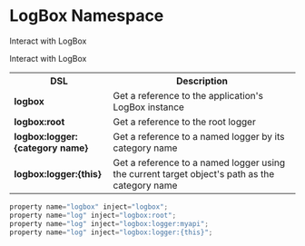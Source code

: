 # LogBox Namespace
Interact with LogBox

<table class="tablelisting" cellpadding="”5”,">
Interact with LogBox<tbody><tr>
<th><b>DSL</b> </th>
<th><b>Description</b> </th></tr>
<tr>
<td><b>logbox</b> </td>
<td>Get a reference to the application's LogBox instance</td></tr>
<tr>
<td><b>logbox:root</b>	</td>
<td>Get a reference to the root logger</td></tr>
<tr>
<td><b>logbox:logger:{category name}</b> </td>
<td>Get a reference to a named logger by its category name</td></tr>
<tr>
<td><b>logbox:logger:{this}</b> </td>
<td>Get a reference to a named logger using the current target object's path as the category name</td></tr></tbody></table>

```javascript
property name="logbox" inject="logbox";
property name="log" inject="logbox:root";
property name="log" inject="logbox:logger:myapi";
property name="log" inject="logbox:logger:{this}";
```
